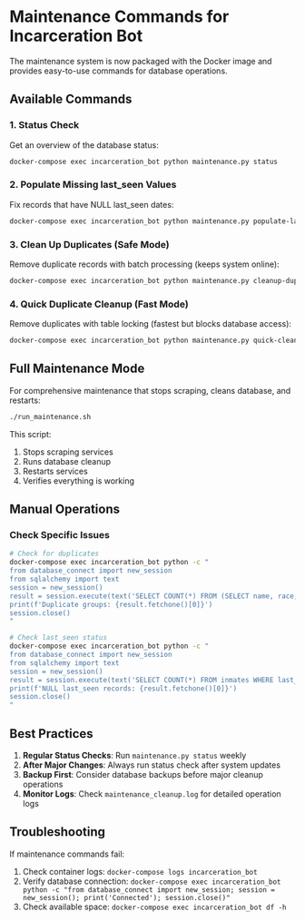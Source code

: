 # Maintenance Commands for Incarceration Bot

The maintenance system is now packaged with the Docker image and provides easy-to-use commands for database operations.

## Available Commands

### 1. Status Check
Get an overview of the database status:
```bash
docker-compose exec incarceration_bot python maintenance.py status
```

### 2. Populate Missing last_seen Values
Fix records that have NULL last_seen dates:
```bash
docker-compose exec incarceration_bot python maintenance.py populate-last-seen
```

### 3. Clean Up Duplicates (Safe Mode)
Remove duplicate records with batch processing (keeps system online):
```bash
docker-compose exec incarceration_bot python maintenance.py cleanup-duplicates
```

### 4. Quick Duplicate Cleanup (Fast Mode)
Remove duplicates with table locking (fastest but blocks database access):
```bash
docker-compose exec incarceration_bot python maintenance.py quick-cleanup
```

## Full Maintenance Mode

For comprehensive maintenance that stops scraping, cleans database, and restarts:
```bash
./run_maintenance.sh
```

This script:
1. Stops scraping services
2. Runs database cleanup
3. Restarts services
4. Verifies everything is working

## Manual Operations

### Check Specific Issues
```bash
# Check for duplicates
docker-compose exec incarceration_bot python -c "
from database_connect import new_session
from sqlalchemy import text
session = new_session()
result = session.execute(text('SELECT COUNT(*) FROM (SELECT name, race, dob, sex, arrest_date, jail_id, COUNT(*) as count FROM inmates GROUP BY name, race, dob, sex, arrest_date, jail_id HAVING COUNT(*) > 1) as duplicates'))
print(f'Duplicate groups: {result.fetchone()[0]}')
session.close()
"

# Check last_seen status
docker-compose exec incarceration_bot python -c "
from database_connect import new_session
from sqlalchemy import text
session = new_session()
result = session.execute(text('SELECT COUNT(*) FROM inmates WHERE last_seen IS NULL'))
print(f'NULL last_seen records: {result.fetchone()[0]}')
session.close()
"
```

## Best Practices

1. **Regular Status Checks**: Run `maintenance.py status` weekly
2. **After Major Changes**: Always run status check after system updates
3. **Backup First**: Consider database backups before major cleanup operations
4. **Monitor Logs**: Check `maintenance_cleanup.log` for detailed operation logs

## Troubleshooting

If maintenance commands fail:
1. Check container logs: `docker-compose logs incarceration_bot`
2. Verify database connection: `docker-compose exec incarceration_bot python -c "from database_connect import new_session; session = new_session(); print('Connected'); session.close()"`
3. Check available space: `docker-compose exec incarceration_bot df -h`
